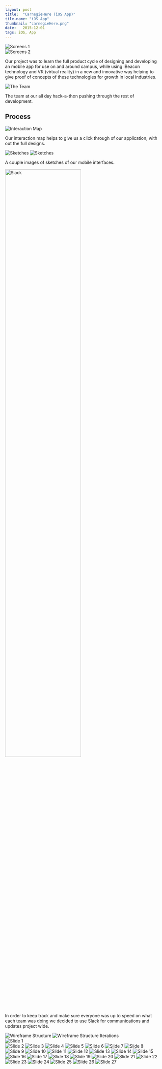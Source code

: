 ```yaml
---
layout: post
title:  "CarnegieHere (iOS App)"
tile-name: "iOS App"
thumbnail: "carnegieHere.png"
date:   2015-12-01
tags: iOS, App
---
```


<div class="image-container"><img src="../img/carnegieHere/screens1.png" alt="Screens 1" /></div>

<div class="image-container"><img src="../img/carnegieHere/screens2.png" alt="Screens 2" /></div>

Our project was to learn the full product cycle of designing and developing an mobile app for use on and around campus, while using iBeacon technology and VR (virtual reality) in a new and innovative way helping to give proof of concepts of these technologies for growth in local industries.

<div class="image-container"><img src="../img/carnegieHere/theTeam.png" alt="The Team" /></div>

The team at our all day hack-a-thon pushing through the rest of development.

## Process

<div class="image-container"><img src="../img/carnegieHere/interactionMap.svg" alt="Interaction Map" /></div>

Our interaction map helps to give us a click through of our application, with out the full designs.

<div class="image-container"><img src="../img/carnegieHere/sketches1.png" alt="Sketches" />
<img src="../img/carnegieHere/sketches2.png" alt="Sketches" /></div>

A couple images of sketches of our mobile interfaces.

<div class="image-container"><img src="../img/carnegieHere/slack.png" alt="Slack" class="image-center" style="width: 70%;" /></div>

In order to keep track and make sure everyone was up to speed on what each team was doing we decided to use Slack for communications and updates project wide.

<div class="image-container"><img src="../img/carnegieHere/wireframeStructure1.png" alt="Wireframe Structure" />
<img src="../img/carnegieHere/wireframeStructure2.png" alt="Wireframe Structure Iterations" /></div>

<div class="image-container"><img src="../img/carnegieHere/CarnegieHEREPresentation1.png" alt="Slide 1" /></div>

<div class="image-container">
<img src="../img/carnegieHere/CarnegieHEREPresentation2.png" alt="Slide 2" />
<img src="../img/carnegieHere/CarnegieHEREPresentation3.png" alt="Slide 3" />
<img src="../img/carnegieHere/CarnegieHEREPresentation4.png" alt="Slide 4" />
<img src="../img/carnegieHere/CarnegieHEREPresentation5.png" alt="Slide 5" />
<img src="../img/carnegieHere/CarnegieHEREPresentation6.png" alt="Slide 6" />
<img src="../img/carnegieHere/CarnegieHEREPresentation7.png" alt="Slide 7" />
<img src="../img/carnegieHere/CarnegieHEREPresentation8.png" alt="Slide 8" />
<img src="../img/carnegieHere/CarnegieHEREPresentation9.png" alt="Slide 9" />
<img src="../img/carnegieHere/CarnegieHEREPresentation10.png" alt="Slide 10" />
<img src="../img/carnegieHere/CarnegieHEREPresentation11.png" alt="Slide 11" />
<img src="../img/carnegieHere/CarnegieHEREPresentation12.png" alt="Slide 12" />
<img src="../img/carnegieHere/CarnegieHEREPresentation13.png" alt="Slide 13" />
<img src="../img/carnegieHere/CarnegieHEREPresentation14.png" alt="Slide 14" />
<img src="../img/carnegieHere/CarnegieHEREPresentation15.png" alt="Slide 15" />
<img src="../img/carnegieHere/CarnegieHEREPresentation16.png" alt="Slide 16" />
<img src="../img/carnegieHere/CarnegieHEREPresentation17.png" alt="Slide 17" />
<img src="../img/carnegieHere/CarnegieHEREPresentation18.png" alt="Slide 18" />
<img src="../img/carnegieHere/CarnegieHEREPresentation19.png" alt="Slide 19" />
<img src="../img/carnegieHere/CarnegieHEREPresentation20.png" alt="Slide 20" />
<img src="../img/carnegieHere/CarnegieHEREPresentation21.png" alt="Slide 21" />
<img src="../img/carnegieHere/CarnegieHEREPresentation22.png" alt="Slide 22" />
<img src="../img/carnegieHere/CarnegieHEREPresentation23.png" alt="Slide 23" />
<img src="../img/carnegieHere/CarnegieHEREPresentation24.png" alt="Slide 24" />
<img src="../img/carnegieHere/CarnegieHEREPresentation25.png" alt="Slide 25" />
<img src="../img/carnegieHere/CarnegieHEREPresentation26.png" alt="Slide 26" />
<img src="../img/carnegieHere/CarnegieHEREPresentation27.png" alt="Slide 27" /></div>








